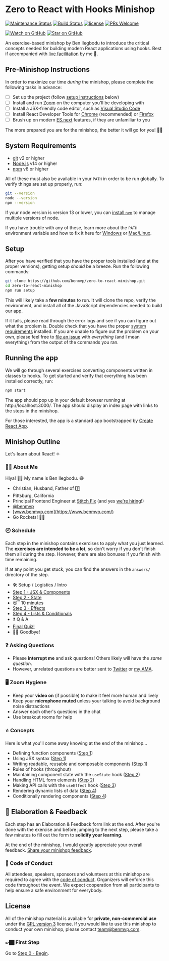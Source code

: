 # Zero to React with Hooks Minishop

[![Maintenance Status](https://img.shields.io/badge/status-maintained-brightgreen.svg)](https://github.com/benmvp/zero-to-react-minishop/pulse)
[![Build Status](https://github.com/benmvp/zero-to-react-minishop/workflows/CI/badge.svg)](https://github.com/benmvp/zero-to-react-minishop/actions)
[![license](https://img.shields.io/badge/license-GPL%20v3-blue)](#license)
[![PRs Welcome](https://img.shields.io/badge/PRs-welcome-brightgreen.svg)](http://makeapullrequest.com)

[![Watch on GitHub](https://img.shields.io/github/watchers/benmvp/zero-to-react-minishop.svg?style=social)](https://github.com/benmvp/zero-to-react-minishop/watchers)
[![Star on GitHub](https://img.shields.io/github/stars/benmvp/zero-to-react-minishop.svg?style=social)](https://github.com/benmvp/zero-to-react-minishop/stargazers)

An exercise-based minishop by Ben Ilegbodu to introduce the critical concepts needed for building modern React applications using hooks. Best if accompanied with [live facilitation](https://www.benmvp.com/minishops/zero-to-react-with-hooks/) by me 🙂.

## Pre-Minishop Instructions

In order to maximize our time _during_ the minishop, please complete the following tasks in advance:

- [ ] Set up the project (follow [setup instructions](#system-requirements) below)
- [ ] Install and run [Zoom](https://zoom.us/) on the computer you'll be developing with
- [ ] Install a JSX-friendly code editor, such as [Visual Studio Code](https://code.visualstudio.com/)
- [ ] Install React Developer Tools for [Chrome](https://chrome.google.com/webstore/detail/react-developer-tools/fmkadmapgofadopljbjfkapdkoienihi) (recommended) or [Firefox](https://addons.mozilla.org/en-GB/firefox/addon/react-devtools/)
- [ ] Brush up on modern [ES.next](https://www.benmvp.com/blog/10-modern-javascript-features-awesome-react/) features, if they are unfamiliar to you

The more prepared you are for the minishop, the better it will go for you! 👍🏾

## System Requirements

- [git](https://git-scm.com/) v2 or higher
- [Node.js](https://nodejs.org/en/) v14 or higher
- [npm](https://docs.npmjs.com/downloading-and-installing-node-js-and-npm) v6 or higher

All of these must also be available in your `PATH` in order to be run globally. To verify things are set up properly, run:

```sh
git --version
node --version
npm --version
```

If your node version is version 13 or lower, you can [install `nvm`](https://github.com/creationix/nvm#install-script) to manage multiple versions of node.

If you have trouble with any of these, learn more about the `PATH` environment variable and how to fix it here for [Windows](https://www.howtogeek.com/118594/how-to-edit-your-system-path-for-easy-command-line-access/) or [Mac/Linux](http://stackoverflow.com/a/24322978/971592).

## Setup

After you have verified that you have the proper tools installed (and at the proper versions), getting setup _should_ be a breeze. Run the following commands:

```sh
git clone https://github.com/benmvp/zero-to-react-minishop.git
cd zero-to-react-minishop
npm run setup
```

This will likely take a **few minutes** to run. It will clone the repo, verify the environment, and install all of the JavaScript dependencies needed to build our app.

If it fails, please read through the error logs and see if you can figure out what the problem is. Double check that you have the proper [system requirements](#system-requirements) installed. If you are unable to figure out the problem on your own, please feel free to [file an issue](https://github.com/benmvp/zero-to-react-minishop/issues/new) with _everything_ (and I mean everything) from the output of the commands you ran.

## Running the app

We will go through several exercises converting components written in classes to hooks. To get started and verify that everything has been installed correctly, run:

```sh
npm start
```

The app should pop up in your default browser running at http://localhost:3000/. The app should display an index page with links to the steps in the minishop.

For those interested, the app is a standard app bootstrapped by [Create React App](https://create-react-app.dev/).

## Minishop Outline

Let's learn about React! ⚛️

### 🧔🏾 About Me

Hiya! 👋🏾 My name is Ben Ilegbodu. 😄

- Christian, Husband, Father of 3️⃣
- Pittsburg, California
- Principal Frontend Engineer at [Stitch Fix](https://www.stitchfix.com/) (and yes [we're hiring](https://www.stitchfix.com/careers/jobs)!)
- [@benmvp](https://twitter.com/benmvp)
- [www.benmvp.com](https://www.benmvp.com/)
- Go Rockets! 🚀🏀

### 🕘 Schedule

Each step in the minishop contains exercises to apply what you just learned. The **exercises are intended to be a lot**, so don't worry if you don't finish them all during the step. However, there are also bonuses if you finish with time remaining.

If at any point you get stuck, you can find the answers in the `answers/` directory of the step.

- 🛠️ Setup / Logistics / Intro
- [Step 1 - JSX & Components](src/01-jsx/)
- [Step 2 - State](src/02-state/)
- 😴 10 minutes
- [Step 3 - Effects](src/03-effects/)
- [Step 4 - Lists & Conditionals](src/04-lists/)
- ❓ Q & A
- [Final Quiz!](src/quiz/)
- 👋🏾 Goodbye!

### ❓ Asking Questions

- Please **interrupt me** and ask questions! Others likely will have the _same question_.
- However, unrelated questions are better sent to [Twitter](https://twitter.com/benmvp) or [my AMA](http://www.benmvp.com/ama).

### 🖥️ Zoom Hygiene

- Keep your **video on** (if possible) to make it feel more human and lively
- Keep your **microphone muted** unless your talking to avoid background noise distractions
- Answer each other's questions in the chat
- Use breakout rooms for help

### ⭐ Concepts

Here is what you'll come away knowing at the end of the minishop...

- Defining function components ([Step 1](src/01-jsx/))
- Using JSX syntax ([Step 1](src/01-jsx/))
- Writing readable, reusable and composable components ([Step 1](src/01-jsx/))
- Rules of hooks (throughout)
- Maintaining component state with the `useState` hook ([Step 2](src/02-state/))
- Handling HTML form elements ([Step 2](src/02-state/))
- Making API calls with the `useEffect` hook ([Step 3](src/03-effects/))
- Rendering dynamic lists of data ([Step 4](src/04-lists/))
- Conditionally rendering components ([Step 4](src/04-lists/))

## 🧠 Elaboration & Feedback

Each step has an Elaboration & Feedback form link at the end. After you're done with the exercise and before jumping to the next step, please take a few minutes to fill out the form to **solidify your learning**.

At the end of the minishop, I would greatly appreciate your overall feedback. [Share your minishop feedback](https://bit.ly/zero-react-ms-feedback).

### 🤝 Code of Conduct

All attendees, speakers, sponsors and volunteers at this minishop are required to agree with the [code of conduct](https://www.benmvp.com/minishops/conduct/). Organizers will enforce this code throughout the event. We expect cooperation from all participants to help ensure a safe environment for everybody.

## License

All of the minishop material is available for **private, non-commercial use** under the [GPL version 3](http://www.gnu.org/licenses/gpl-3.0-standalone.html) license. If you would like to use this minishop to conduct your own minishop, please contact team@benmvp.com.

### 👉🏾 First Step

Go to [Step 0 - Begin](src/00-begin/).
